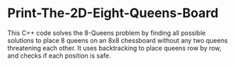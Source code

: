 # Print-The-2D-Eight-Queens-Board
This C++ code solves the 8-Queens problem by finding all possible solutions to place 8 queens on an 8x8 chessboard without any two queens threatening each other. It uses backtracking to place queens row by row, and checks if each position is safe.
